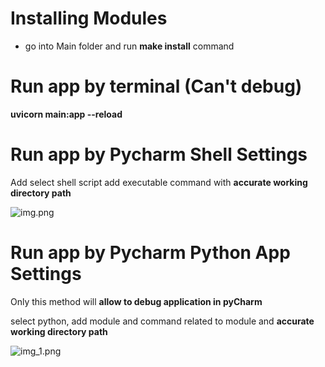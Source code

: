 # Installing Modules
* go into Main folder and run **make install** command

# Run app by terminal (Can't debug)
 **uvicorn main:app --reload** 
 
# Run app by Pycharm Shell Settings

Add select shell script add executable command with **accurate working directory path**

![img.png](Main/img.png)

# Run app by Pycharm Python App Settings

Only this method will **allow to debug application in pyCharm**

select python, add module and command related to module and **accurate working directory path**

![img_1.png](Main/img_1.png)